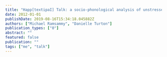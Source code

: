 ```yaml
---
title: "Happ[textipaI] Talk: a socio-phonological analysis of unstressed vowels in Mancunian English"
date: 2012-01-01
publishDate: 2019-08-16T15:34:18.045882Z
authors: ["Michael Ramsammy", "Danielle Turton"]
publication_types: ["0"]
abstract: ""
featured: false
publication: ""
tags: ["me", "talk"]
---
```


